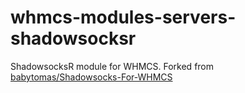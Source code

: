 # whmcs-modules-servers-shadowsocksr
ShadowsocksR module for WHMCS.
Forked from [babytomas/Shadowsocks-For-WHMCS](https://github.com/babytomas/Shadowsocks-For-WHMCS)
